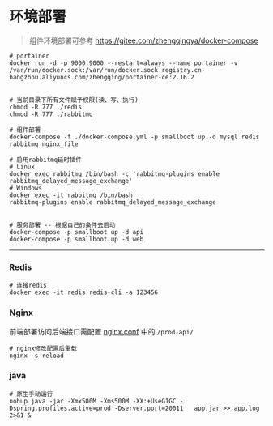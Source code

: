 # 环境部署

> 组件环境部署可参考 https://gitee.com/zhengqingya/docker-compose

```shell
# portainer
docker run -d -p 9000:9000 --restart=always --name portainer -v /var/run/docker.sock:/var/run/docker.sock registry.cn-hangzhou.aliyuncs.com/zhengqing/portainer-ce:2.16.2


# 当前目录下所有文件赋予权限(读、写、执行)
chmod -R 777 ./redis
chmod -R 777 ./rabbitmq

# 组件部署
docker-compose -f ./docker-compose.yml -p smallboot up -d mysql redis rabbitmq nginx_file

# 启用rabbitmq延时插件
# Linux
docker exec rabbitmq /bin/bash -c 'rabbitmq-plugins enable rabbitmq_delayed_message_exchange'
# Windows
docker exec -it rabbitmq /bin/bash
rabbitmq-plugins enable rabbitmq_delayed_message_exchange


# 服务部署 -- 根据自己的条件去启动
docker-compose -p smallboot up -d api
docker-compose -p smallboot up -d web
```

---

### Redis

```shell
# 连接redis
docker exec -it redis redis-cli -a 123456
```

### Nginx

前端部署访问后端接口需配置 [nginx.conf](./nginx/conf/nginx.conf) 中的 `/prod-api/`

```shell
# nginx修改配置后重载
nginx -s reload
```

### java

```shell
# 原生手动运行
nohup java -jar -Xmx500M -Xms500M -XX:+UseG1GC -Dspring.profiles.active=prod -Dserver.port=20011   app.jar >> app.log 2>&1 &
```